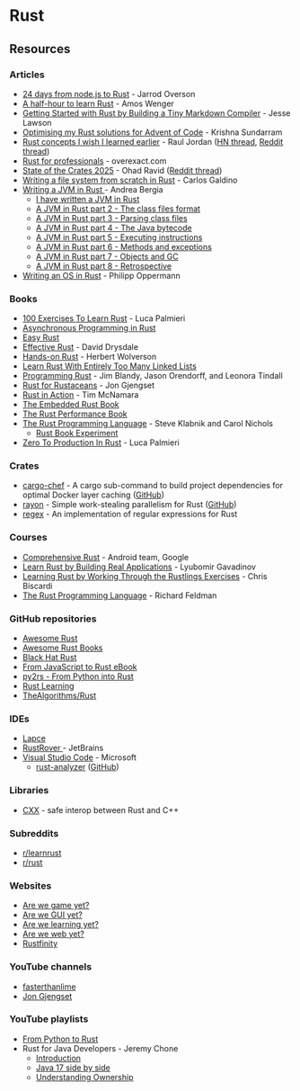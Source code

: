 # Rust

## Resources

### Articles

* [24 days from node.js to Rust](https://candle.dev/blog/javascript-to-rust/javascript-to-rust-day-1-rustup/) - Jarrod Overson
* [A half-hour to learn Rust](https://fasterthanli.me/articles/a-half-hour-to-learn-rust) - Amos Wenger
* [Getting Started with Rust by Building a Tiny Markdown Compiler](https://jesselawson.org/rust/getting-started-with-rust-by-building-a-tiny-markdown-compiler/) - Jesse Lawson
* [Optimising my Rust solutions for Advent of Code](https://nindalf.com/posts/optimising-rust/) - Krishna Sundarram
* [Rust concepts I wish I learned earlier](https://rauljordan.com/rust-concepts-i-wish-i-learned-earlier/) - Raul Jordan ([HN thread](https://news.ycombinator.com/item?id=34427604), [Reddit thread](https://www.reddit.com/r/rust/comments/10eu2aw/rust_concepts_i_wish_i_learned_earlier/))
* [Rust for professionals](https://overexact.com/rust-for-professionals/) - overexact.com
* [State of the Crates 2025](https://ohadravid.github.io/posts/2024-12-state-of-the-crates/) - Ohad Ravid ([Reddit thread](https://www.reddit.com/r/rust/comments/1hafdai/state_of_the_crates_2025/))
* [Writing a file system from scratch in Rust](https://blog.carlosgaldino.com/writing-a-file-system-from-scratch-in-rust.html) - Carlos Galdino
* [Writing a JVM in Rust ](https://andreabergia.com/series/writing-a-jvm-in-rust/)- Andrea Bergia
  * [I have written a JVM in Rust](https://andreabergia.com/blog/2023/07/i-have-written-a-jvm-in-rust/)
  * [A JVM in Rust part 2 - The class files format](https://andreabergia.com/blog/2023/07/a-jvm-in-rust-part-2-the-class-files-format/)
  * [A JVM in Rust part 3 - Parsing class files](https://andreabergia.com/blog/2023/07/a-jvm-in-rust-part-3-parsing-class-files/)
  * [A JVM in Rust part 4 - The Java bytecode](https://andreabergia.com/blog/2023/08/a-jvm-in-rust-part-4-the-java-bytecode/)
  * [A JVM in Rust part 5 - Executing instructions](https://andreabergia.com/blog/2023/08/a-jvm-in-rust-part-5-executing-instructions/)
  * [A JVM in Rust part 6 - Methods and exceptions](https://andreabergia.com/blog/2023/09/a-jvm-in-rust-part-6-methods-and-exceptions/)
  * [A JVM in Rust part 7 - Objects and GC](https://andreabergia.com/blog/2023/10/a-jvm-in-rust-part-7-objects-and-gc/)
  * [A JVM in Rust part 8 - Retrospective](https://andreabergia.com/blog/2023/11/a-jvm-in-rust-part-8-retrospective/)
* [Writing an OS in Rust](https://os.phil-opp.com/) - Philipp Oppermann

### Books

* [100 Exercises To Learn Rust](https://rust-exercises.com/) - Luca Palmieri
* [Asynchronous Programming in Rust](https://rust-lang.github.io/async-book/)
* [Easy Rust](https://fongyoong.github.io/easy_rust/)
* [Effective Rust](https://www.lurklurk.org/effective-rust/) - David Drysdale
* [Hands-on Rust](https://pragprog.com/titles/hwrust/hands-on-rust/) - Herbert Wolverson
* [Learn Rust With Entirely Too Many Linked Lists](https://rust-unofficial.github.io/too-many-lists/index.html)
* [Programming Rust](https://www.oreilly.com/library/view/programming-rust-2nd/9781492052586/) - Jim Blandy, Jason Orendorff, and Leonora Tindall
* [Rust for Rustaceans](https://rust-for-rustaceans.com/) - Jon Gjengset
* [Rust in Action](https://www.rustinaction.com/) - Tim McNamara
* [The Embedded Rust Book](https://docs.rust-embedded.org/book/index.html)
* [The Rust Performance Book](https://nnethercote.github.io/perf-book/introduction.html)
* [The Rust Programming Language](https://doc.rust-lang.org/book/) - Steve Klabnik and Carol Nichols
  * [Rust Book Experiment](https://rust-book.cs.brown.edu/)
* [Zero To Production In Rust](https://www.zero2prod.com/index.html?country=the%20UK\&discount_code=VAT20) - Luca Palmieri

### Crates

* [cargo-chef](https://crates.io/crates/cargo-chef) - A cargo sub-command to build project dependencies for optimal Docker layer caching ([GitHub](https://github.com/LukeMathWalker/cargo-chef))
* [rayon](https://crates.io/crates/rayon) - Simple work-stealing parallelism for Rust ([GitHub](https://github.com/rayon-rs/rayon))
* [regex](https://crates.io/crates/regex) - An implementation of regular expressions for Rust

### Courses

* [Comprehensive Rust](https://google.github.io/comprehensive-rust/) - Android team, Google
* [Learn Rust by Building Real Applications](https://www.udemy.com/course/rust-fundamentals/) - Lyubomir Gavadinov
* [Learning Rust by Working Through the Rustlings Exercises](https://egghead.io/courses/learning-rust-by-solving-the-rustlings-exercises-a722) - Chris Biscardi
* [The Rust Programming Language](https://frontendmasters.com/courses/rust/) - Richard Feldman

### GitHub repositories

* [Awesome Rust](https://github.com/rust-unofficial/awesome-rust)
* [Awesome Rust Books](https://github.com/sger/RustBooks)
* [Black Hat Rust](https://github.com/skerkour/black-hat-rust)
* [From JavaScript to Rust eBook](https://github.com/vinodotdev/node-to-rust)
* [py2rs - From Python into Rust](https://github.com/rochacbruno/py2rs)
* [Rust Learning](https://github.com/ctjhoa/rust-learning)
* [TheAlgorithms/Rust](https://github.com/TheAlgorithms/Rust)

### IDEs

* [Lapce](https://lapce.dev/)
* [RustRover ](https://www.jetbrains.com/rust/)- JetBrains
* [Visual Studio Code](https://code.visualstudio.com/) - Microsoft
  * [rust-analyzer](https://marketplace.visualstudio.com/items?itemName=rust-lang.rust-analyzer) ([GitHub](https://github.com/rust-lang/rust-analyzer))

### Libraries

* [CXX](https://cxx.rs/) - safe interop between Rust and C++

### Subreddits

* [r/learnrust](https://www.reddit.com/r/learnrust/)
* [r/rust](https://www.reddit.com/r/rust/)

### Websites

* [Are we game yet?](https://arewegameyet.rs/)
* [Are we GUI yet?](https://areweguiyet.com/)
* [Are we learning yet?](https://www.arewelearningyet.com/)
* [Are we web yet?](https://www.arewewebyet.org/)
* [Rustfinity](https://www.rustfinity.com/)

### YouTube channels

* [fasterthanlime](https://www.youtube.com/@fasterthanlime/videos)
* [Jon Gjengset](https://www.youtube.com/@jonhoo)

### YouTube playlists

* [From Python to Rust](https://www.youtube.com/playlist?list=PLEIv4NBmh-GsWGE9mY3sF9c5lgh5Z_jLr)
* Rust for Java Developers - Jeremy Chone
  * [Introduction](https://www.youtube.com/watch?v=iFdh4sPC5Tg)
  * [Java 17 side by side](https://www.youtube.com/watch?v=_xiPUXMZeyU)
  * [Understanding Ownership](https://www.youtube.com/watch?v=Vg1LGHuAPP8)
